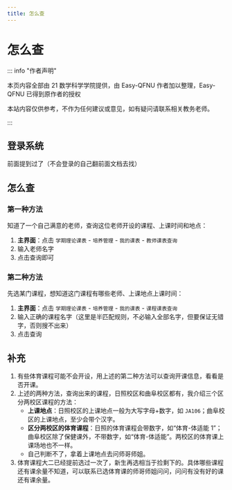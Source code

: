 ```yaml
---
title: 怎么查
---
```


# 怎么查

::: info "作者声明"

本页内容全部由 21 数学科学学院提供，由 Easy-QFNU 作者加以整理，Easy-QFNU 已得到原作者的授权

本站内容仅供参考，不作为任何建议或意见，如有疑问请联系相关教务老师。

:::

## 登录系统

前面提到过了（不会登录的自己翻前面文档去找）

## 怎么查

### 第一种方法

知道了一个自己满意的老师，查询这位老师开设的课程、上课时间和地点：

1. **主界面**：点击 `学期理论课表` - `培养管理` - `我的课表` - `教师课表查询`
2. 输入老师名字
3. 点击查询即可

### 第二种方法

先选某门课程，想知道这门课程有哪些老师、上课地点上课时间：

1. **主界面**：点击 `学期理论课表` - `培养管理` - `我的课表` - `课程课表查询`
2. 输入正确的课程名字（这里是半匹配规则，不必输入全部名字，但要保证无错字，否则搜不出来）
3. 点击查询

## 补充

1. 有些体育课程可能不会开设，用上述的第二种方法可以查询开课信息，看看是否开课。
2. 上述的两种方法，查询出来的课程，日照校区和曲阜校区都有，我介绍三个区分两校区课程的方法：
   - **上课地点**：日照校区的上课地点一般为大写字母+数字，如 `JA106`；曲阜校区的上课地点，至少会带个汉字。
   - **区分两校区的体育课程**：日照的体育课程会带数字，如“体育-体适能 1”；曲阜校区除了保健课外，不带数字，如“体育-体适能”。两校区的体育课上课场地也不一样。
   - 自己判断不了，拿着上课地点去问师哥师姐。
3. 体育课程大二已经提前选过一次了，新生再选相当于捡剩下的。具体哪些课程还有课余量不知道，可以联系已选体育课的师哥师姐问问，问问有没有好的课还有课余量。
